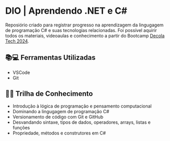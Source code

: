 # DIO | Aprendendo .NET e C#

Reposiório criado para registrar progresso na aprendizagem da lingugagem de programação C# e suas tecnologias relacionadas. Foi possível aquirir todos os materiais, videoaulas e conhecimento a partir do Bootcamp
[Decola Tech 2024](https://web.dio.me/track/decola-tech-avanade-net-developer).

## 📚💻 Ferramentas Utilizadas
- VSCode
- Git

## 🚵‍♀️ Trilha de Conhecimento
- Introdução à lógica de programação e pensamento computacional
- Dominando a lingugagem de programação C#
- Versionamento de código com Git e GitHub
- Desvandando sintaxe, tipos de dados, operadores, arrays, listas e funções
- Propriedade, métodos e construtores em C#

